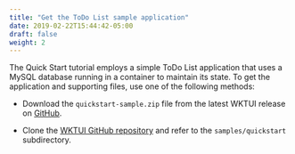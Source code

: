 ```yaml
---
title: "Get the ToDo List sample application"
date: 2019-02-22T15:44:42-05:00
draft: false
weight: 2
---
```

The Quick Start tutorial employs a simple ToDo List application that uses a MySQL database running in a container to maintain its state.
To get the application and supporting files, use one of the following methods:

- Download the `quickstart-sample.zip` file from the latest WKTUI release on [GitHub](https://github.com/oracle/weblogic-toolkit-ui/releases/latest/downloads/quickstart-samples.zip).

- Clone the [WKTUI GitHub repository](https://github.com/oracle/weblogic-toolkit-ui) and refer to the `samples/quickstart` subdirectory.
